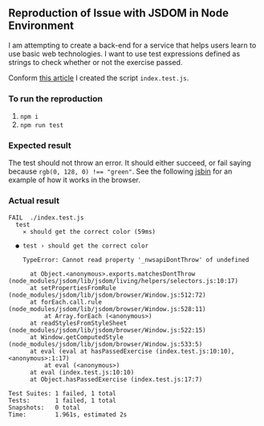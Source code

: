 ## Reproduction of Issue with JSDOM in Node Environment

I am attempting to create a back-end for a service that helps users learn to
use basic web technologies. I want to use test expressions defined as strings
to check whether or not the exercise passed.

Conform
[this article](https://github.com/jsdom/jsdom/wiki/Don't-stuff-jsdom-globals-onto-the-Node-global)
I created the script `index.test.js`.

### To run the reproduction

1. `npm i`
2. `npm run test`

### Expected result

The test should not throw an error. It should either succeed, or fail saying
because `rgb(0, 128, 0) !== "green"`. See the following
[jsbin](https://jsbin.com/baxezaf/1/edit?html,console,output) for an example
of how it works in the browser.

### Actual result

```
FAIL  ./index.test.js
  test
    ✕ should get the correct color (59ms)

  ● test › should get the correct color

    TypeError: Cannot read property '_nwsapiDontThrow' of undefined

      at Object.<anonymous>.exports.matchesDontThrow (node_modules/jsdom/lib/jsdom/living/helpers/selectors.js:10:17)
      at setPropertiesFromRule (node_modules/jsdom/lib/jsdom/browser/Window.js:512:72)
      at forEach.call.rule (node_modules/jsdom/lib/jsdom/browser/Window.js:528:11)
          at Array.forEach (<anonymous>)
      at readStylesFromStyleSheet (node_modules/jsdom/lib/jsdom/browser/Window.js:522:15)
      at Window.getComputedStyle (node_modules/jsdom/lib/jsdom/browser/Window.js:533:5)
      at eval (eval at hasPassedExercise (index.test.js:10:10), <anonymous>:1:17)
          at eval (<anonymous>)
      at eval (index.test.js:10:10)
      at Object.hasPassedExercise (index.test.js:17:7)

Test Suites: 1 failed, 1 total
Tests:       1 failed, 1 total
Snapshots:   0 total
Time:        1.961s, estimated 2s
```
